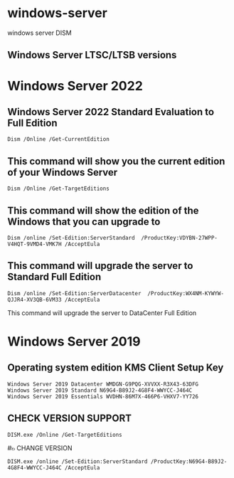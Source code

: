 # windows-server
windows server DISM

## Windows Server LTSC/LTSB versions


# Windows Server 2022

## Windows Server 2022 Standard Evaluation to Full Edition
````
Dism /Online /Get-CurrentEdition
````

## This command will show you the current edition of your Windows Server
````
Dism /Online /Get-TargetEditions
````

## This command will show the edition of the Windows that you can upgrade to
````
Dism /online /Set-Edition:ServerStandard  /ProductKey:VDYBN-27WPP-V4HQT-9VMD4-VMK7H /AcceptEula
````

## This command will upgrade the server to Standard Full Edition
````
Dism /online /Set-Edition:ServerDatacenter  /ProductKey:WX4NM-KYWYW-QJJR4-XV3QB-6VM33 /AcceptEula
````

This command will upgrade the server to DataCenter Full Edition


# Windows Server 2019

## Operating system edition KMS Client Setup Key
````
Windows Server 2019 Datacenter WMDGN-G9PQG-XVVXX-R3X43-63DFG
Windows Server 2019 Standard N69G4-B89J2-4G8F4-WWYCC-J464C
Windows Server 2019 Essentials WVDHN-86M7X-466P6-VHXV7-YY726
````

## CHECK VERSION SUPPORT

````
DISM.exe /Online /Get-TargetEditions
````

#๒ CHANGE VERSION
````
DISM.exe /online /Set-Edition:ServerStandard /ProductKey:N69G4-B89J2-4G8F4-WWYCC-J464C /AcceptEula
````
